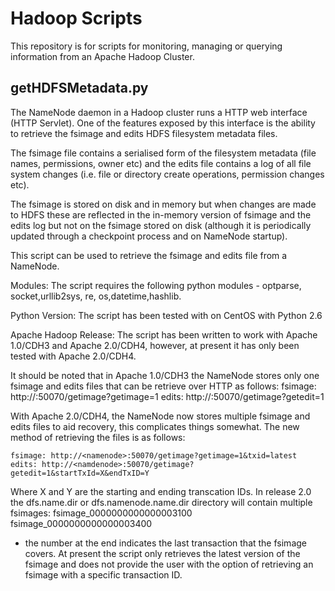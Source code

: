 Hadoop Scripts
==============

This repository is for scripts for monitoring, managing or querying information from an Apache Hadoop Cluster.

getHDFSMetadata.py
------------------
The NameNode daemon in a Hadoop cluster runs a HTTP web interface (HTTP Servlet). One of the features exposed by this interface is the ability to retrieve the fsimage and edits HDFS filesystem metadata files.

The fsimage file contains a serialised form of the filesystem metadata (file names, permissions, owner etc) and the edits file contains a log of all file system changes (i.e. file or directory create operations, permission changes etc).

The fsimage is stored on disk and in memory but when changes are made to HDFS these are reflected in the in-memory version of fsimage and the edits log but not on the fsimage stored on disk (although it is periodically updated through a checkpoint process and on NameNode startup).

This script can be used to retrieve the fsimage and edits file from a NameNode.

Modules:
The script requires the following python modules - optparse, socket,urllib2sys, re, os,datetime,hashlib.

Python Version:
The script has been tested with on CentOS with Python 2.6

Apache Hadoop Release:
The script has been written to work with Apache 1.0/CDH3 and Apache 2.0/CDH4, however, at present it has only been tested with Apache 2.0/CDH4.

It should be noted that in Apache 1.0/CDH3 the NameNode stores only one fsimage and edits files that can be retrieve over HTTP as follows:
    fsimage: http://<namenode>:50070/getimage?getimage=1
    edits: http://<namenode>:50070/getimage?getedit=1

With Apache 2.0/CDH4, the NameNode now stores multiple fsimage and edits files to aid recovery, this complicates things somewhat. The new method of retrieving the files is as follows:

    fsimage: http://<namenode>:50070/getimage?getimage=1&txid=latest
    edits: http://<namdenode>:50070/getimage?getedit=1&startTxId=X&endTxID=Y

Where X and Y are the starting and ending transcation IDs. In release 2.0 the dfs.name.dir or dfs.namenode.name.dir directory will contain multiple fsimages:
    fsimage_0000000000000003100
    fsimage_0000000000000003400
- the number at the end indicates the last transaction that the fsimage covers. At present the script only retrieves the latest version of the fsimage and does not provide the user with the option of retrieving an fsimage with a specific transaction ID.

